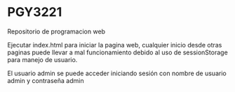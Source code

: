 # PGY3221
Repositorio de programacion web


Ejecutar index.html para iniciar la pagina web, cualquier inicio desde otras paginas puede llevar a mal 
funcionamiento debido al uso de sessionStorage para manejo de usuario.

El usuario admin se puede acceder iniciando sesión con nombre de usuario admin y contraseña admin
